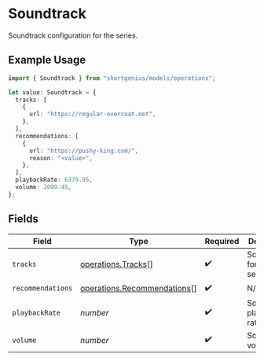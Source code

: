 # Soundtrack

Soundtrack configuration for the series.

## Example Usage

```typescript
import { Soundtrack } from "shortgenius/models/operations";

let value: Soundtrack = {
  tracks: [
    {
      url: "https://regular-overcoat.net",
    },
  ],
  recommendations: [
    {
      url: "https://pushy-king.com/",
      reason: "<value>",
    },
  ],
  playbackRate: 6379.95,
  volume: 2009.45,
};
```

## Fields

| Field                                                                      | Type                                                                       | Required                                                                   | Description                                                                |
| -------------------------------------------------------------------------- | -------------------------------------------------------------------------- | -------------------------------------------------------------------------- | -------------------------------------------------------------------------- |
| `tracks`                                                                   | [operations.Tracks](../../models/operations/tracks.md)[]                   | :heavy_check_mark:                                                         | Soundtracks for the series.                                                |
| `recommendations`                                                          | [operations.Recommendations](../../models/operations/recommendations.md)[] | :heavy_check_mark:                                                         | N/A                                                                        |
| `playbackRate`                                                             | *number*                                                                   | :heavy_check_mark:                                                         | Soundtrack playback rate.                                                  |
| `volume`                                                                   | *number*                                                                   | :heavy_check_mark:                                                         | Soundtrack volume.                                                         |
